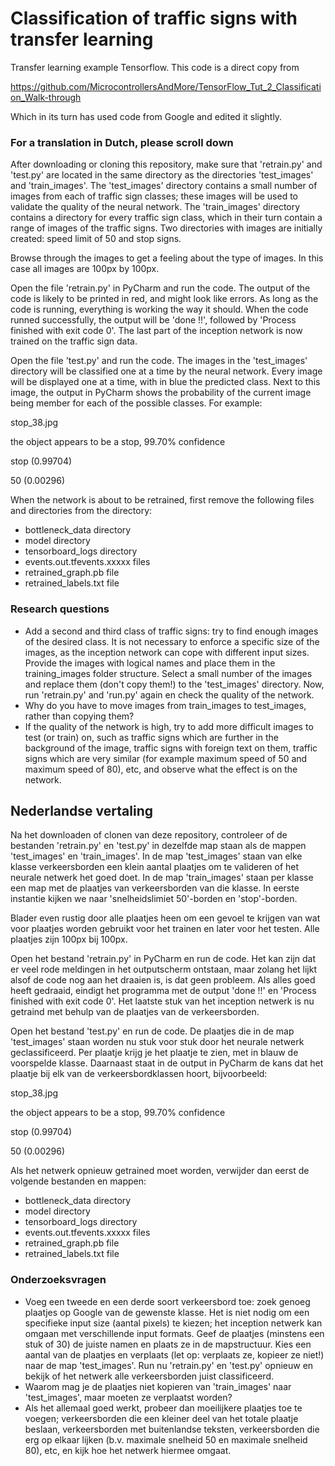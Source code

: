 # Classification of traffic signs with transfer learning
Transfer learning example Tensorflow. This code is a direct copy from

https://github.com/MicrocontrollersAndMore/TensorFlow_Tut_2_Classification_Walk-through

Which in its turn has used code from Google and edited it slightly.

### For a translation in Dutch, please scroll down

After downloading or cloning this repository, make sure that 'retrain.py' and 'test.py' are located in the same directory as the directories 'test_images' and 'train_images'. The 'test_images' directory contains a small number of images from each of traffic sign classes; these images will be used to validate the quality of the neural network. The 'train_images' directory contains a directory for every traffic sign class, which in their turn contain a range of images of the traffic signs. Two directories with images are initially created: speed limit of 50 and stop signs.

Browse through the images to get a feeling about the type of images. In this case all images are 100px by 100px.

Open the file 'retrain.py' in PyCharm and run the code. The output of the code is likely to be printed in red, and might look like errors. As long as the code is running, everything is working the way it should. When the code runned successfully, the output will be 'done !!', followed by 'Process finished with exit code 0'. The last part of the inception network is now trained on the traffic sign data.

Open the file 'test.py' and run the code. The images in the 'test_images' directory will be classified one at a time by the neural network. Every image will be displayed one at a time, with in blue the predicted class. Next to this image, the output in PyCharm shows the probability of the current image being member for each of the possible classes. For example:

stop_38.jpg

the object appears to be a stop, 99.70% confidence

stop (0.99704)

50 (0.00296)

When the network is about to be retrained, first remove the following files and directories from the directory:
- bottleneck_data directory
- model directory
- tensorboard_logs directory
- events.out.tfevents.xxxxx files
- retrained_graph.pb file
- retrained_labels.txt file

### Research questions
- Add a second and third class of traffic signs: try to find enough images of the desired class. It is not necessary to enforce a specific size of the images, as the inception network can cope with different input sizes. Provide the images with logical names and place them in the training_images folder structure. Select a small number of the images and replace them (don't copy them!) to the 'test_images' directory. Now, run 'retrain.py' and 'run.py' again en check the quality of the network.
- Why do you have to move images from train_images to test_images, rather than copying them?
- If the quality of the network is high, try to add more difficult images to test (or train) on, such as traffic signs which are further in the background of the image, traffic signs with foreign text on them, traffic signs which are very similar (for example maximum speed of 50 and maximum speed of 80), etc, and observe what the effect is on the network.


## Nederlandse vertaling
Na het downloaden of clonen van deze repository, controleer of de bestanden 'retrain.py' en 'test.py' in dezelfde map staan als de mappen 'test_images' en 'train_images'. In de map 'test_images' staan van elke klasse verkeersborden een klein aantal plaatjes om te valideren of het neurale netwerk het goed doet. In de map 'train_images' staan per klasse een map met de plaatjes van verkeersborden van die klasse. In eerste instantie kijken we naar 'snelheidslimiet 50'-borden en 'stop'-borden.

Blader even rustig door alle plaatjes heen om een gevoel te krijgen van wat voor plaatjes worden gebruikt voor het trainen en later voor het testen. Alle plaatjes zijn 100px bij 100px.

Open het bestand 'retrain.py' in PyCharm en run de code. Het kan zijn dat er veel rode meldingen in het outputscherm ontstaan, maar zolang het lijkt alsof de code nog aan het draaien is, is dat geen probleem. Als alles goed heeft gedraaid, eindigt het programma met de output 'done !!' en 'Process finished with exit code 0'. Het laatste stuk van het inception netwerk is nu getraind met behulp van de plaatjes van de verkeersborden.

Open het bestand 'test.py' en run de code. De plaatjes die in de map 'test_images' staan worden nu stuk voor stuk door het neurale netwerk geclassificeerd. Per plaatje krijg je het plaatje te zien, met in blauw de voorspelde klasse. Daarnaast staat in de output in PyCharm de kans dat het plaatje bij elk van de verkeersbordklassen hoort, bijvoorbeeld:

stop_38.jpg

the object appears to be a stop, 99.70% confidence

stop (0.99704)

50 (0.00296)

Als het netwerk opnieuw getrained moet worden, verwijder dan eerst de volgende bestanden en mappen:
- bottleneck_data directory
- model directory
- tensorboard_logs directory
- events.out.tfevents.xxxxx files
- retrained_graph.pb file
- retrained_labels.txt file

### Onderzoeksvragen
- Voeg een tweede en een derde soort verkeersbord toe: zoek genoeg plaatjes op Google van de gewenste klasse. Het is niet nodig om een specifieke input size (aantal pixels) te kiezen; het inception netwerk kan omgaan met verschillende input formats. Geef de plaatjes (minstens een stuk of 30) de juiste namen en plaats ze in de mapstructuur. Kies een aantal van de plaatjes en verplaats (let op: verplaats ze, kopieer ze niet!) naar de map 'test_images'. Run nu 'retrain.py' en 'test.py' opnieuw en bekijk of het netwerk alle verkeersborden juist classificeerd.
- Waarom mag je de plaatjes niet kopieren van 'train_images' naar 'test_images', maar moeten ze verplaatst worden?
- Als het allemaal goed werkt, probeer dan moeilijkere plaatjes toe te voegen; verkeersborden die een kleiner deel van het totale plaatje beslaan, verkeersborden met buitenlandse teksten, verkeersborden die erg op elkaar lijken (b.v. maximale snelheid 50 en maximale snelheid 80), etc, en kijk hoe het netwerk hiermee omgaat.
